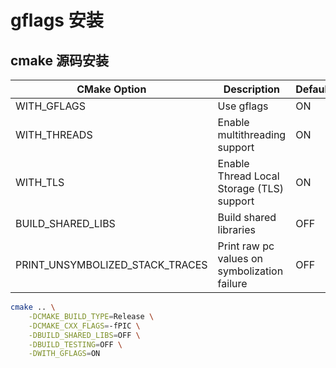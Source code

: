 # gflags 安装

## cmake 源码安装

| CMake Option                    | Description                                  | Default |
| ------------------------------- | -------------------------------------------- | ------- |
| WITH_GFLAGS                     | Use gflags                                   | ON      |
| WITH_THREADS                    | Enable multithreading support                | ON      |
| WITH_TLS                        | Enable Thread Local Storage (TLS) support    | ON      |
| BUILD_SHARED_LIBS               | Build shared libraries                       | OFF     |
| PRINT_UNSYMBOLIZED_STACK_TRACES | Print raw pc values on symbolization failure | OFF     |

```bash
cmake .. \
    -DCMAKE_BUILD_TYPE=Release \
    -DCMAKE_CXX_FLAGS=-fPIC \
    -DBUILD_SHARED_LIBS=OFF \
    -DBUILD_TESTING=OFF \
    -DWITH_GFLAGS=ON
```
